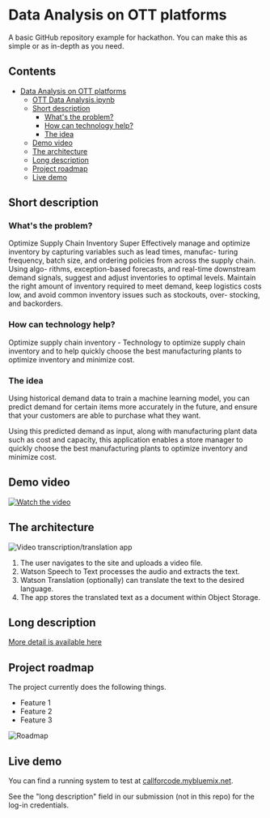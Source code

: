 # Data Analysis on OTT platforms

A basic GitHub repository example for hackathon. You can make this as simple or as in-depth as you need.

## Contents

- [Data Analysis on OTT platforms](#submission-or-project-name)
  - [OTT Data Analysis.ipynb](#contents)
  - [Short description](#short-description)
    - [What's the problem?](#whats-the-problem)
    - [How can technology help?](#how-can-technology-help)
    - [The idea](#the-idea)
  - [Demo video](#demo-video)
  - [The architecture](#the-architecture)
  - [Long description](#long-description)
  - [Project roadmap](#project-roadmap)
  - [Live demo](#live-demo)

## Short description

### What's the problem?

Optimize Supply Chain Inventory
Super Effectively manage and optimize inventory by capturing variables such as lead times, manufac- turing frequency, batch size, and ordering policies from across the supply chain. Using algo- rithms, exception-based forecasts, and real-time downstream demand signals, suggest and adjust inventories to optimal levels. Maintain the right amount of inventory required to meet demand, keep logistics costs low, and avoid common inventory issues such as stockouts, over- stocking, and backorders.

### How can technology help?
Optimize supply chain inventory - Technology to optimize supply chain inventory and to help quickly choose the best manufacturing plants to optimize inventory and minimize cost.

### The idea

Using historical demand data to train a machine learning model, you can predict demand for certain items more accurately in the future, and ensure that your customers are able to purchase what they want. 

Using this predicted demand as input, along with manufacturing plant data such as cost and capacity, this application enables a store manager to quickly choose the best manufacturing plants to optimize inventory and minimize cost.

## Demo video

[![Watch the video](https://raw.githubusercontent.com/Liquid-Prep/Liquid-Prep/main/images/readme/IBM-interview-video-image.png)](https://youtu.be/vOgCOoy_Bx0)

## The architecture

![Video transcription/translation app](https://developer.ibm.com/developer/tutorials/cfc-starter-kit-speech-to-text-app-example/images/cfc-covid19-remote-education-diagram-2.png)

1. The user navigates to the site and uploads a video file.
2. Watson Speech to Text processes the audio and extracts the text.
3. Watson Translation (optionally) can translate the text to the desired language.
4. The app stores the translated text as a document within Object Storage.

## Long description

[More detail is available here](./docs/DESCRIPTION.md)

## Project roadmap

The project currently does the following things.

- Feature 1
- Feature 2
- Feature 3

![Roadmap](./images/roadmap.jpg)

## Live demo

You can find a running system to test at [callforcode.mybluemix.net](http://callforcode.mybluemix.net/).

See the "long description" field in our submission (not in this repo) for the log-in credentials.
